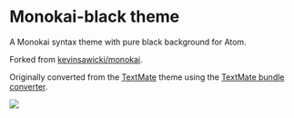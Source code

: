 # Monokai-black theme

A Monokai syntax theme with pure black background for Atom.

Forked from [kevinsawicki/monokai](https://atom.io/themes/monokai).

Originally converted from the [TextMate](http://www.monokai.nl/blog/wp-content/asdev/Monokai.tmTheme)
theme using the [TextMate bundle converter](http://flight-manual.atom.io/hacking-atom/sections/converting-from-textmate/).

![](https://user-images.githubusercontent.com/31779318/33245660-a1e3d6fa-d2bf-11e7-92ce-7d59421fb22d.png)